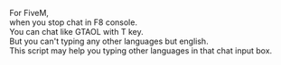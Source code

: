 For FiveM,  
when you stop chat in F8 console.  
You can chat like GTAOL with T key.  
But you can't typing any other languages but english.  
This script may help you typing other languages in that chat input box.  
